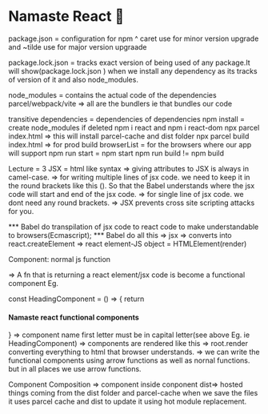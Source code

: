 # Namaste React 🚀

package.json = configuration for npm 
^ caret use for minor version upgrade and ~tilde use for major version upgraade

package.lock.json = tracks exact version of being used of any package.It will show(package.lock.json ) when we install any dependency as its tracks of version of it and also node_modules.

node_modules = contains the actual code of the dependencies
parcel/webpack/vite => all are the bundlers ie that bundles our code

transitive dependencies = dependencies of dependencies
npm install = create node_modules if deleted
npm i react and npm i react-dom 
npx parcel index.html => this will install parcel-cache and dist folder 
npx parcel build index.html => for prod build
browserList = for the browsers where our app will support
npm run start = npm start
npm run build != npm build

Lecture = 3 
JSX = html like syntax
=> giving attributes to JSX is always in camel-case.
=> for writing multiple lines of jsx code. we need to keep it in the round brackets like this (). So that the Babel understands      where the jsx code will start and end of the jsx code.
=> for single line of jsx code. we dont need any round brackets.
=> JSX prevents cross site scripting attacks for you.

*** Babel do transpilation of jsx code to react code to make understandable to browsers(Ecmascript);
*** Babel do all this => jsx => converts into react.createElement => react element-JS object = HTMLElement(render)

Component: normal js function

=> A fn that is returning a react element/jsx code is become a functional component Eg.

const HeadingComponent = () => {
    return <h4>Namaste react functional components</h4>
}
=> component name first letter must be in capital letter(see above Eg. ie HeadingComponent)
=> components are rendered like this <HeadingComponent/>
=> root.render converting everything to html that browser understands.
=> we can write the functional components using arrow functions as well as nornal functions. but in all places we use arrow functions.

Component Composition => component inside conponent
dist=> hosted things coming from the dist folder and parcel-cache when we save the files it uses parcel cache and dist to update it using hot module replacement.


